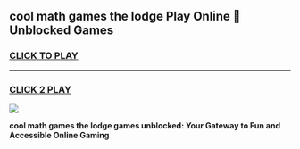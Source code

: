 
## cool math games the lodge Play Online 👋 Unblocked Games
<h3>
<a href="https://news.freeplayer.one?title=cool_math_games_the_lodge&ref=17CMG">CLICK TO PLAY</a></h3>
<hr>

<h3>
<a href="https://news.freeplayer.one?title=cool_math_games_the_lodge&ref=17CMG">CLICK 2 PLAY</a>
  
</h3>

<a href="https://news.freeplayer.one?title=cool_math_games_the_lodge&ref=17CMG/"><img src="https://clearcache.store/games.png"></a>


**cool math games the lodge games unblocked: Your Gateway to Fun and Accessible Online Gaming**
